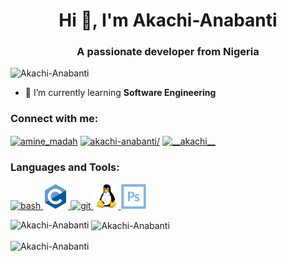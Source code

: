 <h1 align="center">Hi 👋, I'm Akachi-Anabanti</h1>
<h3 align="center">A passionate developer from Nigeria</h3>

<p align="left"> <img src="https://komarev.com/ghpvc/?username=Akachi-Anabanti&label=Profile%20views&color=12b5a2&style=plastic" alt="Akachi-Anabanti" /> </p>

- 🌱 I’m currently learning **Software Engineering**

<h3 align="left">Connect with me:</h3>
<p align="left">
<a href="https://twitter.com/aanabanti" target="blank"><img align="center" src="https://raw.githubusercontent.com/rahuldkjain/github-profile-readme-generator/master/src/images/icons/Social/twitter.svg" alt="amine_madah" height="30" width="40" /></a>
<a href="https://www.linkedin.com/in/akachi-anabanti/" target="blank"><img align="center" src="https://raw.githubusercontent.com/rahuldkjain/github-profile-readme-generator/master/src/images/icons/Social/linked-in-alt.svg" alt="akachi-anabanti/" height="30" width="40" /></a>
<a href="https://instagram.com/__akachi__" target="blank"><img align="center" src="https://raw.githubusercontent.com/rahuldkjain/github-profile-readme-generator/master/src/images/icons/Social/instagram.svg" alt="__akachi__" height="30" width="40" /></a>
</p>

<h3 align="left">Languages and Tools:</h3>
<p align="left"> <a href="https://www.gnu.org/software/bash/" target="_blank" rel="noreferrer"> <img src="https://www.vectorlogo.zone/logos/gnu_bash/gnu_bash-icon.svg" alt="bash" width="40" height="40"/> </a> <a href="https://www.cprogramming.com/" target="_blank" rel="noreferrer"> <img src="https://raw.githubusercontent.com/devicons/devicon/master/icons/c/c-original.svg" alt="c" width="40" height="40"/> </a> <a href="https://git-scm.com/" target="_blank" rel="noreferrer"> <img src="https://www.vectorlogo.zone/logos/git-scm/git-scm-icon.svg" alt="git" width="40" height="40"/> </a> <a href="https://www.linux.org/" target="_blank" rel="noreferrer"> <img src="https://raw.githubusercontent.com/devicons/devicon/master/icons/linux/linux-original.svg" alt="linux" width="40" height="40"/> </a> <a href="https://www.photoshop.com/en" target="_blank" rel="noreferrer"> <img src="https://raw.githubusercontent.com/devicons/devicon/master/icons/photoshop/photoshop-line.svg" alt="photoshop" width="40" height="40"/> </a> </p>

<p><img align="left" src="https://github-readme-stats.vercel.app/api/top-langs?username=Akachi-Anabanti&show_icons=true&theme=highcontrast&locale=en&layout=compact" alt="Akachi-Anabanti" /></p>

<p>&nbsp;<img align="center" src="https://github-readme-stats.vercel.app/api?username=Akachi-Anabanti&show_icons=true&theme=highcontrast&locale=en" alt="Akachi-Anabanti" /></p>

<p><img align="center" src="https://github-readme-streak-stats.herokuapp.com/?user=Akachi-Anabanti&theme=highcontrast" alt="Akachi-Anabanti" /></p>

<!---
Akachi-Anabanti/Akachi-Anabanti is a ✨ special ✨ repository because its `README.md` (this file) appears on your GitHub profile.
You can click the Preview link to take a look at your changes.
--->
